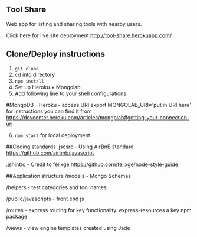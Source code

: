 ## Tool Share

Web app for listing and sharing tools with nearby users.

Click here for live site deployment
http://tool-share.herokuapp.com/

## Clone/Deploy instructions

1. `git clone`
2. cd into directory
3. `npm install`
4. Set up Heroku + Mongolab
5. Add following line to your shell configurations

  #MongoDB - Heroku - access URI
  export MONGOLAB_URI='put in URI here'
  for instructions you can find it from https://devcenter.heroku.com/articles/mongolab#getting-your-connection-uri

6. `npm start` for local deployment

##Coding standards
.jscsrc - Using AirBnB standard
https://github.com/airbnb/javascript

.jshintrc - Credit to felixge
https://github.com/felixge/node-style-guide

##Application structure
/models - Mongo Schemas

/helpers - test categories and tool names

/public/javascripts - front end js

/routes - express routing for key functionality. express-resources a key npm package

/views - view engine templates created using Jade

